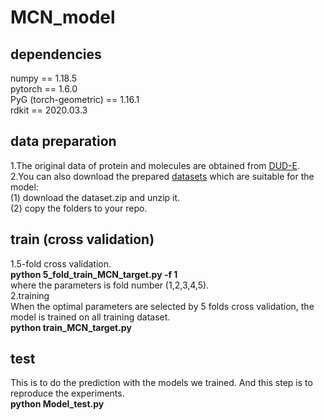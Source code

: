 # MCN_model

## dependencies
numpy == 1.18.5 <br>
pytorch == 1.6.0 <br>
PyG (torch-geometric) == 1.16.1 <br>
rdkit == 2020.03.3 <br>

## data preparation
1.The original data of protein and molecules are obtained from [DUD-E](http://dude.docking.org/). <br>
2.You can also download the prepared [datasets](https://drive.google.com/file/d/1ucKRh04-Uckj7oXi-kkPJ_qIYkYPkIbC/view?usp=sharing) which are suitable for the model:  <br>
(1) download the dataset.zip and unzip it. <br>
(2) copy the folders to your repo. <br>


## train (cross validation)
1.5-fold cross validation. <br>
**python 5_fold_train_MCN_target.py -f 1** <br>
where the parameters is fold number (1,2,3,4,5).<br>
2.training<br>
When the optimal parameters are selected by 5 folds cross validation, the model is trained on all training dataset.<br>
**python train_MCN_target.py** <br>
## test
This is to do the prediction with the models we trained. And this step is to reproduce the experiments. <br>
**python Model_test.py** <br>



